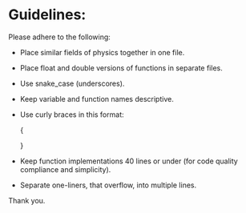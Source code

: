 # Guidelines:

Please adhere to the following:

* Place similar fields of physics together in one file.

* Place float and double versions of functions in separate files.

* Use snake_case (underscores).

* Keep variable and function names descriptive.

* Use curly braces in this format:

    {

    }

* Keep function implementations 40 lines or under (for code quality compliance and simplicity).

* Separate one-liners, that overflow, into multiple lines.

Thank you.
